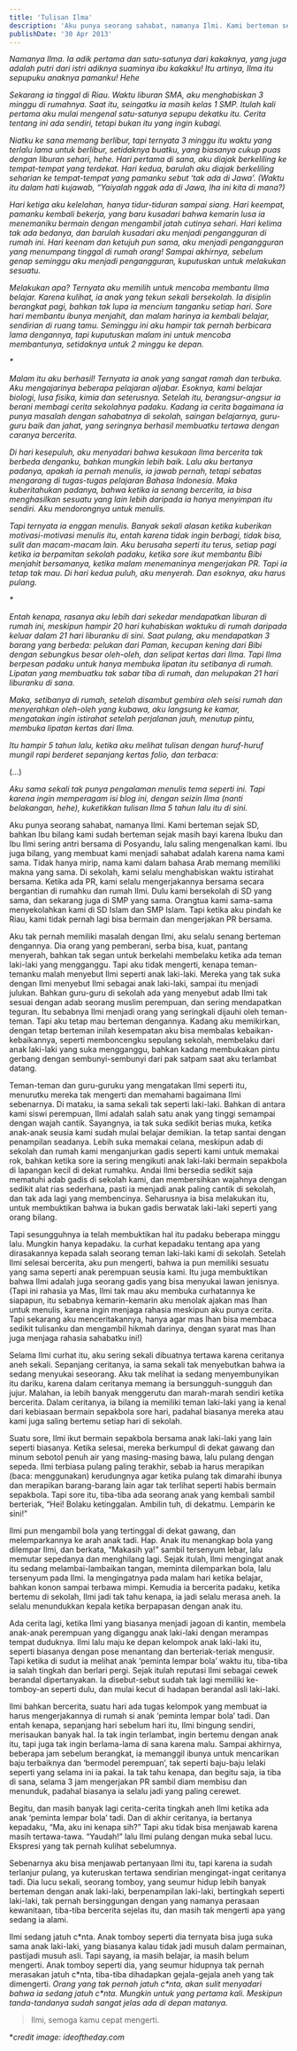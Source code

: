 ```yaml
---
title: 'Tulisan Ilma'
description: 'Aku punya seorang sahabat, namanya Ilmi. Kami berteman sejak SD, bahkan Ibu bilang kami sudah berteman sejak masih bayi karena Ibuku dan Ibu Ilmi sering antri bersama di Posyandu, lalu saling mengenalkan kami. Ibu juga bilang, yang membuat kami menjadi sahabat adalah karena nama kami sama. '
publishDate: '30 Apr 2013'
---
```


_Namanya Ilma. Ia adik pertama dan satu-satunya dari kakaknya, yang juga adalah putri dari istri adiknya suaminya ibu kakakku! Itu artinya, Ilma itu sepupuku anaknya pamanku! Hehe_

_Sekarang ia tinggal di Riau. Waktu liburan SMA, aku menghabiskan 3 minggu di rumahnya. Saat itu, seingatku ia masih kelas 1 SMP. Itulah kali pertama aku mulai mengenal satu-satunya sepupu dekatku itu. Cerita tentang ini ada sendiri, tetapi bukan itu yang ingin kubagi._

_Niatku ke sana memang berlibur, tapi ternyata 3 minggu itu waktu yang terlalu lama untuk berlibur, setidaknya buatku, yang biasanya cukup puas dengan liburan sehari, hehe. Hari pertama di sana, aku diajak berkeliling ke tempat-tempat yang terdekat. Hari kedua, barulah aku diajak berkeliling seharian ke tempat-tempat yang pamanku sebut ‘tak ada di Jawa’. (Waktu itu dalam hati kujawab, “Yaiyalah nggak ada di Jawa, lha ini kita di mana?)_

_Hari ketiga aku kelelahan, hanya tidur-tiduran sampai siang. Hari keempat, pamanku kembali bekerja, yang baru kusadari bahwa kemarin lusa ia menemaniku bermain dengan mengambil jatah cutinya sehari. Hari kelima tak ada bedanya, dan barulah kusadari aku menjadi pengangguran di rumah ini. Hari keenam dan ketujuh pun sama, aku menjadi pengangguran yang menumpang tinggal di rumah orang! Sampai akhirnya, sebelum genap seminggu aku menjadi pengangguran, kuputuskan untuk melakukan sesuatu._

_Melakukan apa? Ternyata aku memilih untuk mencoba membantu Ilma belajar. Karena kulihat, ia anak yang tekun sekali bersekolah. Ia disiplin berangkat pagi, bahkan tak lupa ia mencium tanganku setiap hari. Sore hari membantu ibunya menjahit, dan malam harinya ia kembali belajar, sendirian di ruang tamu. Seminggu ini aku hampir tak pernah berbicara lama dengannya, tapi kuputuskan malam ini untuk mencoba membantunya, setidaknya untuk 2 minggu ke depan._

_\*_

_Malam itu aku berhasil! Ternyata ia anak yang sangat ramah dan terbuka. Aku mengajarinya beberapa pelajaran aljabar. Esoknya, kami belajar biologi, lusa fisika, kimia dan seterusnya. Setelah itu, berangsur-angsur ia berani membagi cerita sekolahnya padaku. Kadang ia cerita bagaimana ia punya masalah dengan sahabatnya di sekolah, saingan belajarnya, guru-guru baik dan jahat, yang seringnya berhasil membuatku tertawa dengan caranya bercerita._

_Di hari kesepuluh, aku menyadari bahwa kesukaan Ilma bercerita tak berbeda denganku, bahkan mungkin lebih baik. Lalu aku bertanya padanya, apakah ia pernah menulis, ia jawab pernah, tetapi sebatas mengarang di tugas-tugas pelajaran Bahasa Indonesia. Maka kuberitahukan padanya, bahwa ketika ia senang bercerita, ia bisa menghasilkan sesuatu yang lain lebih daripada ia hanya menyimpan itu sendiri. Aku mendorongnya untuk menulis._

_Tapi ternyata ia enggan menulis. Banyak sekali alasan ketika kuberikan motivasi-motivasi menulis itu, entah karena tidak ingin berbagi, tidak bisa, sulit dan macam-macam lain. Aku berusaha seperti itu terus, setiap pagi ketika ia berpamitan sekolah padaku, ketika sore ikut membantu Bibi menjahit bersamanya, ketika malam menemaninya mengerjakan PR. Tapi ia tetap tak mau. Di hari kedua puluh, aku menyerah. Dan esoknya, aku harus pulang._

_\*_

_Entah kenapa, rasanya aku lebih dari sekedar mendapatkan liburan di rumah ini, meskipun hampir 20 hari kuhabiskan waktuku di rumah daripada keluar dalam 21 hari liburanku di sini. Saat pulang, aku mendapatkan 3 barang yang berbeda: pelukan dari Paman, kecupan kening dari Bibi dengan sebungkus besar oleh-oleh, dan selipat kertas dari Ilma. Tapi Ilma berpesan padaku untuk hanya membuka lipatan itu setibanya di rumah. Lipatan yang membuatku tak sabar tiba di rumah, dan melupakan 21 hari liburanku di sana._

_Maka, setibanya di rumah, setelah disambut gembira oleh seisi rumah dan menyerahkan oleh-oleh yang kubawa, aku langsung ke kamar, mengatakan ingin istirahat setelah perjalanan jauh, menutup pintu, membuka lipatan kertas dari Ilma._

_Itu hampir 5 tahun lalu, ketika aku melihat tulisan dengan huruf-huruf mungil rapi berderet sepanjang kertas folio, dan terbaca:_

(…)

_Aku sama sekali tak punya pengalaman menulis tema seperti ini. Tapi karena ingin memperagam isi blog ini, dengan seizin Ilma (nanti belakangan, hehe), kuketikkan tulisan Ilma 5 tahun lalu itu di sini._

Aku punya seorang sahabat, namanya Ilmi. Kami berteman sejak SD, bahkan Ibu bilang kami sudah berteman sejak masih bayi karena Ibuku dan Ibu Ilmi sering antri bersama di Posyandu, lalu saling mengenalkan kami. Ibu juga bilang, yang membuat kami menjadi sahabat adalah karena nama kami sama. Tidak hanya mirip, nama kami dalam bahasa Arab memang memiliki makna yang sama. Di sekolah, kami selalu menghabiskan waktu istirahat bersama. Ketika ada PR, kami selalu mengerjakannya bersama secara bergantian di rumahku dan rumah Ilmi. Dulu kami bersekolah di SD yang sama, dan sekarang juga di SMP yang sama. Orangtua kami sama-sama menyekolahkan kami di SD Islam dan SMP Islam. Tapi ketika aku pindah ke Riau, kami tidak pernah lagi bisa bermain dan mengerjakan PR bersama.

Aku tak pernah memiliki masalah dengan Ilmi, aku selalu senang berteman dengannya. Dia orang yang pemberani, serba bisa, kuat, pantang menyerah, bahkan tak segan untuk berkelahi membelaku ketika ada teman laki-laki yang mengganggu. Tapi aku tidak mengerti, kenapa teman-temanku malah menyebut Ilmi seperti anak laki-laki. Mereka yang tak suka dengan Ilmi menyebut Ilmi sebagai anak laki-laki, sampai itu menjadi julukan. Bahkan guru-guru di sekolah ada yang menyebut adab Ilmi tak sesuai dengan adab seorang muslim perempuan, dan sering mendapatkan teguran. Itu sebabnya Ilmi menjadi orang yang seringkali dijauhi oleh teman-teman. Tapi aku tetap mau berteman dengannya. Kadang aku memikirkan, dengan tetap berteman inilah kesempatan aku bisa membalas kebaikan-kebaikannya, seperti memboncengku sepulang sekolah, membelaku dari anak laki-laki yang suka mengganggu, bahkan kadang membukakan pintu gerbang dengan sembunyi-sembunyi dari pak satpam saat aku terlambat datang.

Teman-teman dan guru-guruku yang mengatakan Ilmi seperti itu, menurutku mereka tak mengerti dan memahami bagaimana Ilmi sebenarnya. Di mataku, ia sama sekali tak seperti laki-laki. Bahkan di antara kami siswi perempuan, Ilmi adalah salah satu anak yang tinggi semampai dengan wajah cantik. Sayangnya, ia tak suka sedikit berias muka, ketika anak-anak seusia kami sudah mulai belajar demikian. Ia tetap santai dengan penampilan seadanya. Lebih suka memakai celana, meskipun adab di sekolah dan rumah kami menganjurkan gadis seperti kami untuk memakai rok, bahkan ketika sore ia sering mengikuti anak laki-laki bermain sepakbola di lapangan kecil di dekat rumahku. Andai Ilmi bersedia sedikit saja mematuhi adab gadis di sekolah kami, dan membersihkan wajahnya dengan sedikit alat rias sederhana, pasti ia menjadi anak paling cantik di sekolah, dan tak ada lagi yang membencinya. Seharusnya ia bisa melakukan itu, untuk membuktikan bahwa ia bukan gadis berwatak laki-laki seperti yang orang bilang.

Tapi sesungguhnya ia telah membuktikan hal itu padaku beberapa minggu lalu. Mungkin hanya kepadaku. Ia curhat kepadaku tentang apa yang dirasakannya kepada salah seorang teman laki-laki kami di sekolah. Setelah Ilmi selesai bercerita, aku pun mengerti, bahwa ia pun memiliki sesuatu yang sama seperti anak perempuan seusia kami. Itu juga membuktikan bahwa Ilmi adalah juga seorang gadis yang bisa menyukai lawan jenisnya. (Tapi ini rahasia ya Mas, Ilmi tak mau aku membuka curhatannya ke siapapun, itu sebabnya kemarin-kemarin aku menolak ajakan mas Ihan untuk menulis, karena ingin menjaga rahasia meskipun aku punya cerita. Tapi sekarang aku menceritakannya, hanya agar mas Ihan bisa membaca sedikit tulisanku dan mengambil hikmah darinya, dengan syarat mas Ihan juga menjaga rahasia sahabatku ini!)

Selama Ilmi curhat itu, aku sering sekali dibuatnya tertawa karena ceritanya aneh sekali. Sepanjang ceritanya, ia sama sekali tak menyebutkan bahwa ia sedang menyukai seseorang. Aku tak melihat ia sedang menyembunyikan itu dariku, karena dalam ceritanya memang ia bersungguh-sungguh dan jujur. Malahan, ia lebih banyak menggerutu dan marah-marah sendiri ketika bercerita. Dalam ceritanya, ia bilang ia memiliki teman laki-laki yang ia kenal dari kebiasaan bermain sepakbola sore hari, padahal biasanya mereka atau kami juga saling bertemu setiap hari di sekolah.

Suatu sore, Ilmi ikut bermain sepakbola bersama anak laki-laki yang lain seperti biasanya. Ketika selesai, mereka berkumpul di dekat gawang dan minum sebotol penuh air yang masing-masing bawa, lalu pulang dengan sepeda. Ilmi terbiasa pulang paling terakhir, sebab ia harus merapikan (baca: menggunakan) kerudungnya agar ketika pulang tak dimarahi ibunya dan merapikan barang-barang lain agar tak terlihat seperti habis bermain sepakbola. Tapi sore itu, tiba-tiba ada seorang anak yang kembali sambil berteriak, “Hei! Bolaku ketinggalan. Ambilin tuh, di dekatmu. Lemparin ke sini!”

Ilmi pun mengambil bola yang tertinggal di dekat gawang, dan melemparkannya ke arah anak tadi. Hap. Anak itu menangkap bola yang dilempar Ilmi, dan berkata, “Makasih ya!” sambil tersenyum lebar, lalu memutar sepedanya dan menghilang lagi. Sejak itulah, Ilmi mengingat anak itu sedang melambai-lambaikan tangan, meminta dilemparkan bola, lalu tersenyum pada Ilmi. Ia mengingatnya pada malam hari ketika belajar, bahkan konon sampai terbawa mimpi. Kemudia ia bercerita padaku, ketika bertemu di sekolah, Ilmi jadi tak tahu kenapa, ia jadi selalu merasa aneh. Ia selalu menundukkan kepala ketika berpapasan dengan anak itu.

Ada cerita lagi, ketika Ilmi yang biasanya menjadi jagoan di kantin, membela anak-anak perempuan yang diganggu anak laki-laki dengan merampas tempat duduknya. Ilmi lalu maju ke depan kelompok anak laki-laki itu, seperti biasanya dengan pose menantang dan berteriak-teriak mengusir. Tapi ketika di sudut ia melihat anak ‘peminta lempar bola’ waktu itu, tiba-tiba ia salah tingkah dan berlari pergi. Sejak itulah reputasi Ilmi sebagai cewek berandal dipertanyakan. Ia disebut-sebut sudah tak lagi memiliki ke-tomboy-an seperti dulu, dan mulai kecut di hadapan berandal asli laki-laki.

Ilmi bahkan bercerita, suatu hari ada tugas kelompok yang membuat ia harus mengerjakannya di rumah si anak ‘peminta lempar bola’ tadi. Dan entah kenapa, sepanjang hari sebelum hari itu, Ilmi bingung sendiri, merisaukan banyak hal. Ia tak ingin terlambat, ingin bertemu dengan anak itu, tapi juga tak ingin berlama-lama di sana karena malu. Sampai akhirnya, beberapa jam sebelum berangkat, ia memanggil ibunya untuk mencarikan baju terbaiknya dan ‘bermodel perempuan’, tak seperti baju-baju lelaki seperti yang selama ini ia pakai. Ia tak tahu kenapa, dan begitu saja, ia tiba di sana, selama 3 jam mengerjakan PR sambil diam membisu dan menunduk, padahal biasanya ia selalu jadi yang paling cerewet.

Begitu, dan masih banyak lagi cerita-cerita tingkah aneh Ilmi ketika ada anak ‘peminta lempar bola’ tadi. Dan di akhir ceritanya, ia bertanya kepadaku, “Ma, aku ini kenapa sih?” Tapi aku tidak bisa menjawab karena masih tertawa-tawa. “Yaudah!” lalu Ilmi pulang dengan muka sebal lucu. Ekspresi yang tak pernah kulihat sebelumnya.

Sebenarnya aku bisa menjawab pertanyaan Ilmi itu, tapi karena ia sudah terlanjur pulang, ya kuteruskan tertawa sendirian mengingat-ingat ceritanya tadi. Dia lucu sekali, seorang tomboy, yang seumur hidup lebih banyak berteman dengan anak laki-laki, berpenampilan laki-laki, bertingkah seperti laki-laki, tak pernah bersinggungan dengan yang namanya perasaan kewanitaan, tiba-tiba bercerita sejelas itu, dan masih tak mengerti apa yang sedang ia alami.

Ilmi sedang jatuh c\*nta. Anak tomboy seperti dia ternyata bisa juga suka sama anak laki-laki, yang biasanya kalau tidak jadi musuh dalam permainan, pastijadi musuh asli. Tapi sayang, ia masih belajar, ia masih belum mengerti. Anak tomboy seperti dia, yang seumur hidupnya tak pernah merasakan jatuh c\*nta, tiba-tiba dihadapkan gejala-gejala aneh yang tak dimengerti. _Orang yang tak pernah jatuh c\*nta, akan sulit menyadari bahwa ia sedang jatuh c\*nta. Mungkin untuk yang pertama kali. Meskipun tanda-tandanya sudah sangat jelas ada di depan matanya._

> Ilmi, semoga kamu cepat mengerti.

\*_credit image: ideoftheday.com_